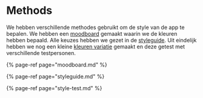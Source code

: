 # Methods

We hebben verschillende methodes gebruikt om de style van de app te bepalen. We hebben een [moodboard](moodboard.md) gemaakt waarin we de kleuren hebben bepaald. Alle keuzes hebben we gezet in de [styleguide](styleguide.md). Uit eindelijk hebben we nog een kleine [kleuren variatie](style-test.md) gemaakt en deze getest met verschillende testpersonen.

{% page-ref page="moodboard.md" %}

{% page-ref page="styleguide.md" %}

{% page-ref page="style-test.md" %}


